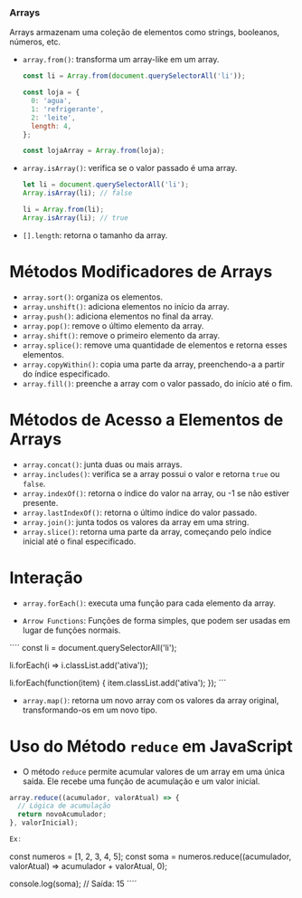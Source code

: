### Arrays

Arrays armazenam uma coleção de elementos como strings, booleanos, números, etc.

- `array.from()`: transforma um array-like em um array.

  ```javascript
  const li = Array.from(document.querySelectorAll('li'));
  
  const loja = {
    0: 'agua',
    1: 'refrigerante',
    2: 'leite',
    length: 4,
  };
  
  const lojaArray = Array.from(loja);
  ```

- `array.isArray()`: verifica se o valor passado é uma array.

  ```javascript
  let li = document.querySelectorAll('li');
  Array.isArray(li); // false

  li = Array.from(li);
  Array.isArray(li); // true
  ```

- `[].length`: retorna o tamanho da array.

# Métodos Modificadores de Arrays

- `array.sort()`: organiza os elementos.
- `array.unshift()`: adiciona elementos no início da array.
- `array.push()`: adiciona elementos no final da array.
- `array.pop()`: remove o último elemento da array.
- `array.shift()`: remove o primeiro elemento da array.
- `array.splice()`: remove uma quantidade de elementos e retorna esses elementos.
- `array.copyWithin()`: copia uma parte da array, preenchendo-a a partir do índice especificado.
- `array.fill()`: preenche a array com o valor passado, do início até o fim.

# Métodos de Acesso a Elementos de Arrays

- `array.concat()`: junta duas ou mais arrays.
- `array.includes()`: verifica se a array possui o valor e retorna `true` ou `false`.
- `array.indexOf()`: retorna o índice do valor na array, ou -1 se não estiver presente.
- `array.lastIndexOf()`: retorna o último índice do valor passado.
- `array.join()`: junta todos os valores da array em uma string.
- `array.slice()`: retorna uma parte da array, começando pelo índice inicial até o final especificado.


# Interação

- `array.forEach()`: executa uma função para cada elemento da array.

- `Arrow Functions`: Funções de forma simples, que podem ser usadas em lugar de funções normais.

´´´´
const li = document.querySelectorAll('li');

li.forEach(i => i.classList.add('ativa'));

li.forEach(function(item) {
  item.classList.add('ativa');
});
´´´

- `array.map()`: retorna um novo array com os valores da array original, transformando-os em um novo tipo.

# Uso do Método `reduce` em JavaScript

 - O método `reduce` permite acumular valores de um array em uma única saída. Ele recebe uma função de acumulação e um valor inicial.


```javascript
array.reduce((acumulador, valorAtual) => {
  // Lógica de acumulação
  return novoAcumulador;
}, valorInicial);

Ex:

```

const numeros = [1, 2, 3, 4, 5];
const soma = numeros.reduce((acumulador, valorAtual) => acumulador + valorAtual, 0);

console.log(soma); // Saída: 15
´´´´

